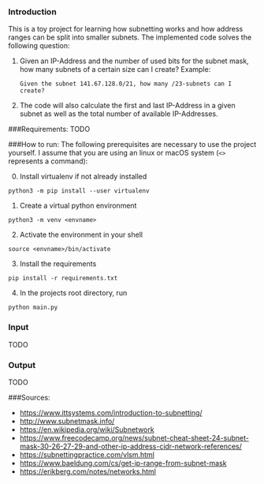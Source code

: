 ### Introduction
This is a toy project for learning how subnetting works and how address 
ranges can be split into smaller subnets. The implemented code solves the 
following question:
1. Given an IP-Address and the number of used bits for the subnet mask, how 
   many subnets of a certain size can I create? Example:
   ```
   Given the subnet 141.67.128.0/21, how many /23-subnets can I create? 
   ```
2. The code will also calculate the first and last IP-Address in a given 
   subnet as well as the total number of available IP-Addresses.

###Requirements:
TODO


###How to run:
The following prerequisites are necessary to use the project yourself. I assume
that you are using an linux or macOS system (```<>``` represents a command):

0. Install virtualenv if not already installed
```
python3 -m pip install --user virtualenv
```
1. Create a virtual python environment
```
python3 -m venv <envname>
```
2. Activate the environment in your shell
```
source <envname>/bin/activate
```
3. Install the requirements
```
pip install -r requirements.txt
```
4. In the projects root directory, run
```
python main.py
```

### Input
TODO

### Output

TODO


###Sources:
 - https://www.ittsystems.com/introduction-to-subnetting/
 - http://www.subnetmask.info/
 - https://en.wikipedia.org/wiki/Subnetwork
 - https://www.freecodecamp.org/news/subnet-cheat-sheet-24-subnet-mask-30-26-27-29-and-other-ip-address-cidr-network-references/
 - https://subnettingpractice.com/vlsm.html
 - https://www.baeldung.com/cs/get-ip-range-from-subnet-mask
 - https://erikberg.com/notes/networks.html